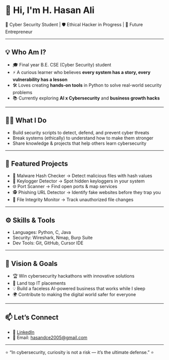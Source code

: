 # 👋 Hi, I'm H. Hasan Ali  

🔐 Cyber Security Student | 🛡️ Ethical Hacker in Progress | 🚀 Future Entrepreneur  

---

## 💡 Who Am I?
- 🎓 Final year B.E. CSE (Cyber Security) student  
- ⚡ A curious learner who believes **every system has a story, every vulnerability has a lesson**  
- 🛠️ Loves creating **hands-on tools** in Python to solve real-world security problems  
- 📚 Currently exploring **AI x Cybersecurity** and **business growth hacks**  

---

## 🧑‍💻 What I Do
- Build security scripts to detect, defend, and prevent cyber threats  
- Break systems (ethically) to understand how to make them stronger  
- Share knowledge & projects that help others learn cybersecurity  

---

## 🔨 Featured Projects
- 🧹 Malware Hash Checker → Detect malicious files with hash values  
- 🔐 Keylogger Detector → Spot hidden keyloggers in your system  
- 🌐 Port Scanner → Find open ports & map services  
- 🕵️ Phishing URL Detector → Identify fake websites before they trap you  
- 📂 File Integrity Monitor → Track unauthorized file changes  

---

## ⚙️ Skills & Tools
- Languages: Python, C, Java  
- Security: Wireshark, Nmap, Burp Suite  
- Dev Tools: Git, GitHub, Cursor IDE  

---

## 🎯 Vision & Goals
- 🏆 Win cybersecurity hackathons with innovative solutions  
- 💼 Land top IT placements   
- 💡 Build a faceless AI-powered business that works while I sleep  
- 🌍 Contribute to making the digital world safer for everyone  

---

## 📫 Let’s Connect
- 💼 [LinkedIn](https://www.linkedin.com/in/hasanali)  
- 📧 Email: hasandce2005@gmail.com  

---

⭐ “In cybersecurity, curiosity is not a risk — it’s the ultimate defense.” ⭐
